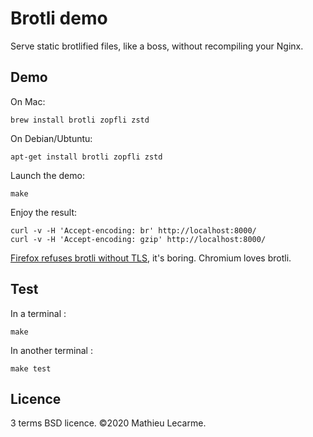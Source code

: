 Brotli demo
===========

Serve static brotlified files, like a boss, without recompiling your Nginx.

Demo
----

On Mac:

    brew install brotli zopfli zstd

On Debian/Ubtuntu:

    apt-get install brotli zopfli zstd

Launch the demo:

    make

Enjoy the result:

    curl -v -H 'Accept-encoding: br' http://localhost:8000/
    curl -v -H 'Accept-encoding: gzip' http://localhost:8000/

[Firefox refuses brotli without TLS](https://bugzilla.mozilla.org/show_bug.cgi?id=1222541), it's boring. Chromium loves brotli.

Test
----

In a terminal :

    make

In another terminal :

    make test


Licence
-------

3 terms BSD licence. ©2020 Mathieu Lecarme.
